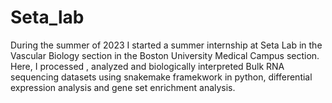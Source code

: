 # Seta_lab

During the summer of 2023 I started a summer internship at Seta Lab in the Vascular Biology section in the Boston University Medical Campus section. Here, I processed , analyzed and biologically interpreted Bulk RNA sequencing datasets using snakemake framekwork in python, differential expression analysis and gene set enrichment analysis.
